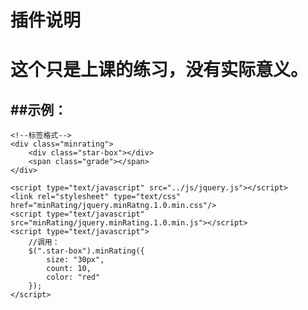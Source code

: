 # 插件说明
这个只是上课的练习，没有实际意义。
=======================================
##示例：
-----------------------------------
	<!--标签格式-->
	<div class="minrating">
		<div class="star-box"></div>
		<span class="grade"></span>
	</div>

	<script type="text/javascript" src="../js/jquery.js"></script>
	<link rel="stylesheet" type="text/css" href="minRating/jquery.minRatng.1.0.min.css"/>
	<script type="text/javascript" src="minRating/jquery.minRating.1.0.min.js"></script>
	<script type="text/javascript">
		//调用：
		$(".star-box").minRating({
			size: "30px",
			count: 10,
			color: "red"
		});
	</script>

